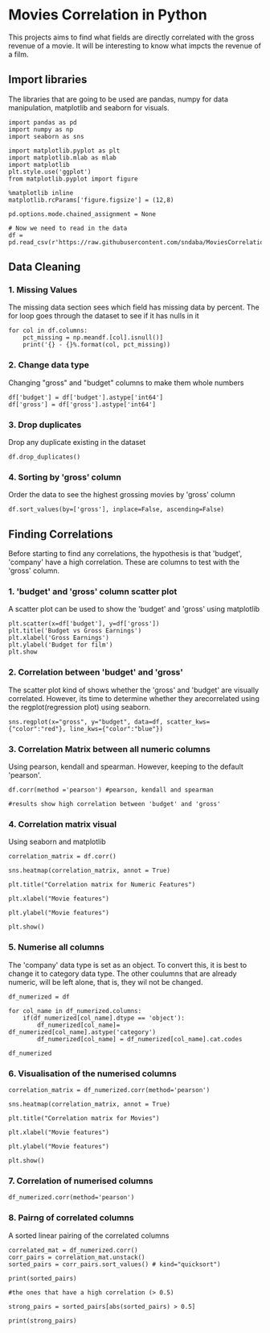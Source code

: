 # Movies Correlation in Python

This projects aims to find what fields are directly correlated with the gross revenue of a movie. It will be interesting to know what impcts the revenue of a film.

## Import libraries
The libraries that are going to be used are pandas, numpy for data manipulation, matplotlib and seaborn for visuals.

```
import pandas as pd
import numpy as np
import seaborn as sns

import matplotlib.pyplot as plt
import matplotlib.mlab as mlab
import matplotlib
plt.style.use('ggplot')
from matplotlib.pyplot import figure

%matplotlib inline
matplotlib.rcParams['figure.figsize'] = (12,8)

pd.options.mode.chained_assignment = None

# Now we need to read in the data
df = pd.read_csv(r'https://raw.githubusercontent.com/sndaba/MoviesCorrelationInPython/main/movies.csv')
```

## Data Cleaning
### 1. Missing Values
The missing data section sees which field has missing data by percent. The for loop goes through the dataset to see if it has nulls in it

```
for col in df.columns:
    pct_missing = np.meandf.[col].isnull()]
    print('{} - {}%.format(col, pct_missing))
```
### 2. Change data type
Changing "gross" and "budget" columns to make them whole numbers

```
df['budget'] = df['budget'].astype['int64']
df['gross'] = df['gross'].astype['int64']
```
### 3. Drop duplicates
Drop any duplicate existing in the dataset

```
df.drop_duplicates()
```
### 4. Sorting by 'gross' column
Order the data to see the highest grossing movies by 'gross' column

```
df.sort_values(by=['gross'], inplace=False, ascending=False)
```

## Finding Correlations
Before starting to find any correlations, the hypothesis is that 'budget', 'company' have a high correlation. These are columns to test with the 'gross' column.

### 1. 'budget' and 'gross' column scatter plot
A scatter plot can be used to show the 'budget' and 'gross' using matplotlib
```
plt.scatter(x=df['budget'], y=df['gross'])
plt.title('Budget vs Gross Earnings')
plt.xlabel('Gross Earnings')
plt.ylabel('Budget for film')
plt.show
```
### 2. Correlation between 'budget' and 'gross'
The scatter plot kind of shows whether the 'gross' and 'budget' are visually correlated. However, its time to determine whether they arecorrelated using the regplot(regression plot) using seaborn.
 
```
sns.regplot(x="gross", y="budget", data=df, scatter_kws={"color":"red"}, line_kws={"color":"blue"})
```
### 3. Correlation Matrix between all numeric columns
Using pearson, kendall and spearman. However, keeping to the default 'pearson'.
```
df.corr(method ='pearson') #pearson, kendall and spearman
```
```
#results show high correlation between 'budget' and 'gross'
```

### 4. Correlation matrix visual 
Using seaborn and matplotlib
```
correlation_matrix = df.corr()

sns.heatmap(correlation_matrix, annot = True)

plt.title("Correlation matrix for Numeric Features")

plt.xlabel("Movie features")

plt.ylabel("Movie features")

plt.show()
```

### 5. Numerise all columns
The 'company' data type is set as an object. To convert this, it is best to change it to category data type. The other coulumns that are already numeric, will be left alone, that is, they wil not be changed.
```
df_numerized = df

for col_name in df_numerized.columns:
    if(df_numerized[col_name].dtype == 'object'):
        df_numerized[col_name]= df_numerized[col_name].astype('category')
        df_numerized[col_name] = df_numerized[col_name].cat.codes
        
df_numerized
```

### 6. Visualisation of the numerised columns
```
correlation_matrix = df_numerized.corr(method='pearson')

sns.heatmap(correlation_matrix, annot = True)

plt.title("Correlation matrix for Movies")

plt.xlabel("Movie features")

plt.ylabel("Movie features")

plt.show()
```

### 7. Correlation of numerised columns
```
df_numerized.corr(method='pearson')
```
### 8. Pairng of correlated columns
A sorted linear pairing of the correlated columns 

```
correlated_mat = df_numerized.corr()
corr_pairs = correlation_mat.unstack()
sorted_pairs = corr_pairs.sort_values() # kind="quicksort")

print(sorted_pairs)
```

```
#the ones that have a high correlation (> 0.5)

strong_pairs = sorted_pairs[abs(sorted_pairs) > 0.5]

print(strong_pairs)
```
